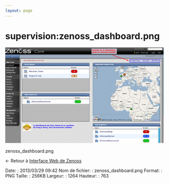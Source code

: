 ```yaml
---
layout: page
---
```


supervision:zenoss\_dashboard.png
=================================

[![zenoss\_dashboard.png](../../assets/media/supervision/zenoss_dashboard.png@cache=&w=900&h=543 "zenoss_dashboard.png")](../../assets/media/supervision/zenoss_dashboard.png@cache= "Afficher le fichier original")

zenoss\_dashboard.png

← Retour à [Interface Web de
Zenoss](../../zenoss/zenoss-interface.html "zenoss:zenoss-interface")

Date:
:   2013/03/29 09:42
Nom de fichier:
:   zenoss\_dashboard.png
Format:
:   PNG
Taille:
:   256KB
Largeur:
:   1264
Hauteur:
:   763


